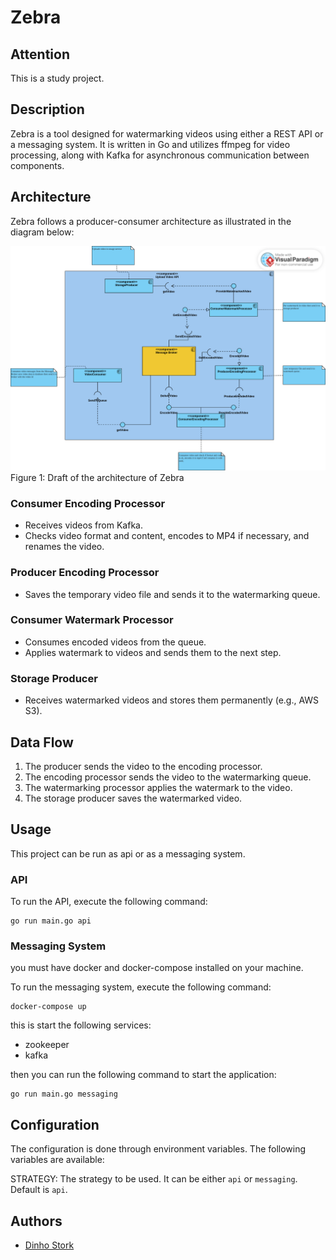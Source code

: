 # Zebra

## Attention
This is a study project.

## Description
Zebra is a tool designed for watermarking videos using either a REST API or a messaging system. It is written in Go and utilizes ffmpeg for video processing, along with Kafka for asynchronous communication between components.

## Architecture
Zebra follows a producer-consumer architecture as illustrated in the diagram below:

[![Architecture](docs/arch.png)](docs/arch.png)  
Figure 1: Draft of the architecture of Zebra

### Consumer Encoding Processor
- Receives videos from Kafka.
- Checks video format and content, encodes to MP4 if necessary, and renames the video.

### Producer Encoding Processor
- Saves the temporary video file and sends it to the watermarking queue.

### Consumer Watermark Processor
- Consumes encoded videos from the queue.
- Applies watermark to videos and sends them to the next step.

### Storage Producer
- Receives watermarked videos and stores them permanently (e.g., AWS S3).

## Data Flow
1. The producer sends the video to the encoding processor.
2. The encoding processor sends the video to the watermarking queue.
3. The watermarking processor applies the watermark to the video.
4. The storage producer saves the watermarked video.

## Usage
This project can be run as api or as a messaging system.

### API
To run the API, execute the following command:
```shell script
go run main.go api
```

### Messaging System
you must have docker and docker-compose installed on your machine.

To run the messaging system, execute the following command:
```shell script 
docker-compose up
```
this is start the following services:
- zookeeper
- kafka
  
then you can run the following command to start the application:
```shell script
go run main.go messaging
```

## Configuration
The configuration is done through environment variables. The following variables are available:

STRATEGY: The strategy to be used. It can be either `api` or `messaging`. Default is `api`.


## Authors
- [Dinho Stork](https://github.com/dinhostork)